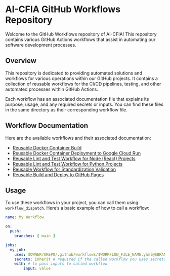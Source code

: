 # AI-CFIA GitHub Workflows Repository

Welcome to the GitHub Workflows repository of AI-CFIA! This repository contains various GitHub Actions workflows that assist in automating our software development processes.

## Overview

This repository is dedicated to providing automated solutions and workflows for various operations within our GitHub projects. It contains a collection of reusable workflows for the CI/CD pipelines, testing, and other automated processes within GitHub Actions.

Each workflow has an associated documentation file that explains its purpose, usage, and any required secrets or inputs. You can find these files in the same directory as their corresponding workflow file.

## Workflow Documentation

Here are the available workflows and their associated documentation:

- [Reusable Docker Container Build](./workflow-build-container.md)
- [Reusable Docker Container Deployment to Google Cloud Run](./workflow-deployment-gcr.md)
- [Reusable Lint and Test Workflow for Node (React) Projects](./workflow-lint-test-node.md)
- [Reusable Lint and Test Workflow for Python Projects](./workflow-lint-test-python.md)
- [Reusable Workflow for Standardization Validation](./workflow-standardization-validation.md)
- [Reusable Build and Deploy to GitHub Pages](./workflow-build-deploy-ghpages.md)

## Usage

To use these workflows in your project, you can call them using `workflow_dispatch`. Here’s a basic example of how to call a workflow:

```yaml
name: My Workflow

on:
  push:
    branches: [ main ]

jobs:
  my_job:
    uses: $OWNER/$REPO/.github/workflows/$WORKFLOW_FILE_NAME.yaml@$BRANCH
    secrets: inherit # required if the called workflow you uses secrets
    with: # to pass inputs to called workflow
        input: value
